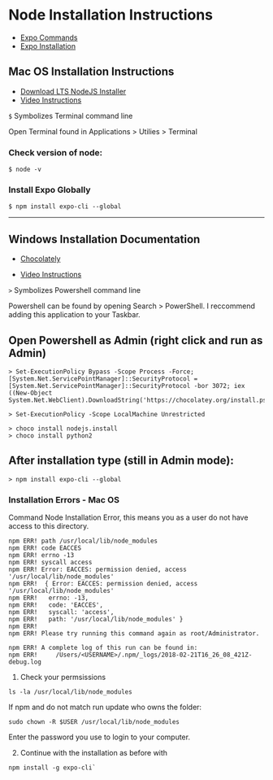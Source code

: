 # Node Installation Instructions

- [Expo Commands](expo.md)
- [Expo Installation](https://docs.expo.io/get-started/installation/)

## Mac OS Installation Instructions

- [Download LTS NodeJS Installer](https://nodejs.org/dist/v12.18.3/node-v12.18.3.pkg)
- [Video Instructions](https://youtu.be/g-c3RB5vTOE)

`$` Symbolizes Terminal command line

Open Terminal found in Applications > Utilies > Terminal

### Check version of node:

```
$ node -v
```

### Install Expo Globally

```
$ npm install expo-cli --global
```

---

## Windows Installation Documentation

- [Chocolately](https://chocolatey.org/docs/installation)

- [Video Instructions](https://youtu.be/Qo_6aOBxigg)

`>` Symbolizes Powershell command line

Powershell can be found by opening Search > PowerShell. I reccommend adding this application to your Taskbar.

## Open Powershell as Admin (right click and run as Admin)

```
> Set-ExecutionPolicy Bypass -Scope Process -Force; [System.Net.ServicePointManager]::SecurityProtocol = [System.Net.ServicePointManager]::SecurityProtocol -bor 3072; iex ((New-Object System.Net.WebClient).DownloadString('https://chocolatey.org/install.ps1'))

```

```
> Set-ExecutionPolicy -Scope LocalMachine Unrestricted

> choco install nodejs.install
> choco install python2
```

## After installation type (still in Admin mode):

```
> npm install expo-cli --global
```

### Installation Errors - Mac OS

Command Node Installation Error, this means you as a user do not have access to this directory.

```
npm ERR! path /usr/local/lib/node_modules
npm ERR! code EACCES
npm ERR! errno -13
npm ERR! syscall access
npm ERR! Error: EACCES: permission denied, access '/usr/local/lib/node_modules'
npm ERR!  { Error: EACCES: permission denied, access '/usr/local/lib/node_modules'
npm ERR!   errno: -13,
npm ERR!   code: 'EACCES',
npm ERR!   syscall: 'access',
npm ERR!   path: '/usr/local/lib/node_modules' }
npm ERR! 
npm ERR! Please try running this command again as root/Administrator.

npm ERR! A complete log of this run can be found in:
npm ERR!     /Users/<USERNAME>/.npm/_logs/2018-02-21T16_26_08_421Z-debug.log
```

1. Check your permsissions

```
ls -la /usr/local/lib/node_modules
```

If npm and <USERNAME> do not match run update who owns the folder:

```
sudo chown -R $USER /usr/local/lib/node_modules
````

Enter the password you use to login to your computer.

2. Continue with the installation as before with

```
npm install -g expo-cli`
```
